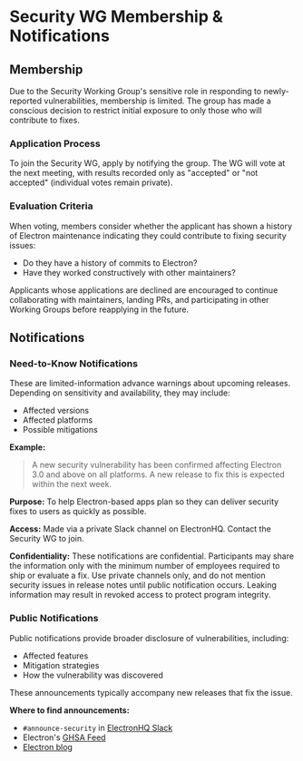# Security WG Membership & Notifications

## Membership

Due to the Security Working Group's sensitive role in responding to newly-reported vulnerabilities, membership is limited. The group has made a conscious decision to restrict initial exposure to only those who will contribute to fixes.

### Application Process

To join the Security WG, apply by notifying the group. The WG will vote at the next meeting, with results recorded only as "accepted" or "not accepted" (individual votes remain private).

### Evaluation Criteria

When voting, members consider whether the applicant has shown a history of Electron maintenance indicating they could contribute to fixing security issues:

- Do they have a history of commits to Electron?
- Have they worked constructively with other maintainers?

Applicants whose applications are declined are encouraged to continue collaborating with maintainers, landing PRs, and participating in other Working Groups before reapplying in the future.

## Notifications

### Need-to-Know Notifications

These are limited-information advance warnings about upcoming releases. Depending on sensitivity and availability, they may include:

- Affected versions
- Affected platforms
- Possible mitigations

**Example:**
> A new security vulnerability has been confirmed affecting Electron 3.0 and above on all platforms. A new release to fix this is expected within the next week.

**Purpose:** To help Electron-based apps plan so they can deliver security fixes to users as quickly as possible.

**Access:** Made via a private Slack channel on ElectronHQ. Contact the Security WG to join.

**Confidentiality:** These notifications are confidential. Participants may share the information only with the minimum number of employees required to ship or evaluate a fix. Use private channels only, and do not mention security issues in release notes until public notification occurs. Leaking information may result in revoked access to protect program integrity.

### Public Notifications

Public notifications provide broader disclosure of vulnerabilities, including:

- Affected features
- Mitigation strategies
- How the vulnerability was discovered

These announcements typically accompany new releases that fix the issue.

**Where to find announcements:**
- `#announce-security` in [ElectronHQ Slack](https://electronjs.org/maintainers/join)
- Electron's [GHSA Feed](https://github.com/electron/electron/security)
- [Electron blog](https://electronjs.org/blog)